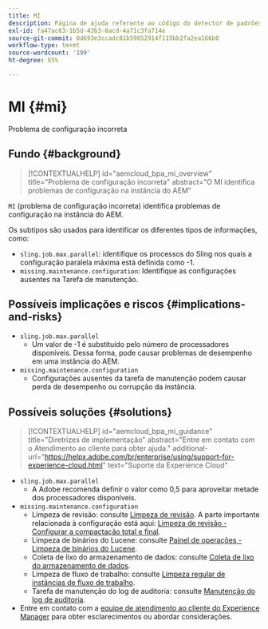 ```yaml
---
title: MI
description: Página de ajuda referente ao código do detector de padrões.
exl-id: fa47ac63-1b5d-43b3-8acd-4a71c3fa714e
source-git-commit: 0d693e3ccadc81b59852914f115bb2fa2ea166b0
workflow-type: tm+mt
source-wordcount: '199'
ht-degree: 85%

---
```


# MI {#mi}

Problema de configuração incorreta

## Fundo {#background}

>[!CONTEXTUALHELP]
>id="aemcloud_bpa_mi_overview"
>title="Problema de configuração incorreta"
>abstract="O MI identifica problemas de configuração na instância do AEM"

`MI` (problema de configuração incorreta) identifica problemas de configuração na instância do AEM.

Os subtipos são usados para identificar os diferentes tipos de informações, como:

* `sling.job.max.parallel`: identifique os processos do Sling nos quais a configuração paralela máxima está definida como -1.
* `missing.maintenance.configuration`: Identifique as configurações ausentes na Tarefa de manutenção.

## Possíveis implicações e riscos {#implications-and-risks}

* `sling.job.max.parallel`
   * Um valor de -1 é substituído pelo número de processadores disponíveis. Dessa forma, pode causar problemas de desempenho em uma instância do AEM.
* `missing.maintenance.configuration`
   * Configurações ausentes da tarefa de manutenção podem causar perda de desempenho ou corrupção da instância.

## Possíveis soluções {#solutions}

>[!CONTEXTUALHELP]
>id="aemcloud_bpa_mi_guidance"
>title="Diretrizes de implementação"
>abstract="Entre em contato com o Atendimento ao cliente para obter ajuda."
>additional-url="https://helpx.adobe.com/br/enterprise/using/support-for-experience-cloud.html" text="Suporte da Experience Cloud"

* `sling.job.max.parallel`
   * A Adobe recomenda definir o valor como 0,5 para aproveitar metade dos processadores disponíveis.
* `missing.maintenance.configuration`
   * Limpeza de revisão: consulte [Limpeza de revisão](https://experienceleague.adobe.com/pt-br/docs/experience-manager-65/content/implementing/deploying/deploying/revision-cleanup). A parte importante relacionada à configuração está aqui: [Limpeza de revisão - Configurar a compactação total e final](https://experienceleague.adobe.com/pt-br/docs/experience-manager-65/content/implementing/deploying/deploying/revision-cleanup).
   * Limpeza de binários do Lucene: consulte [Painel de operações - Limpeza de binários do Lucene](https://experienceleague.adobe.com/pt-br/docs/experience-manager-65/content/sites/administering/operations/operations-dashboard#lucene-binaries-cleanup).
   * Coleta de lixo do armazenamento de dados: consulte [Coleta de lixo do armazenamento de dados](https://experienceleague.adobe.com/pt-br/docs/experience-manager-65/content/sites/administering/operations/data-store-garbage-collection).
   * Limpeza de fluxo de trabalho: consulte [Limpeza regular de instâncias de fluxo de trabalho](https://experienceleague.adobe.com/pt-br/docs/experience-manager-65/content/sites/administering/operations/workflows-administering#regular-purging-of-workflow-instances).
   * Tarefa de manutenção do log de auditoria: consulte [Manutenção do log de auditoria](https://experienceleague.adobe.com/pt-br/docs/experience-manager-65/content/sites/administering/operations/operations-audit-log).
* Entre em contato com a [equipe de atendimento ao cliente do Experience Manager](https://helpx.adobe.com/br/enterprise/using/support-for-experience-cloud.html) para obter esclarecimentos ou abordar considerações.
